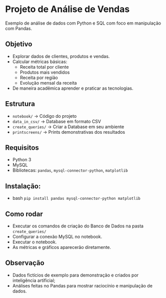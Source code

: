 # Projeto de Análise de Vendas

Exemplo de análise de dados com Python e SQL com foco em manipulação com Pandas.


## Objetivo
- Explorar dados de clientes, produtos e vendas.
- Calcular métricas básicas:
  - Receita total por cliente
  - Produtos mais vendidos
  - Receita por região
  - Evolução mensal da receita
- De maneira acadêmica aprender e praticar as tecnologias.

## Estrutura
- `notebook/` → Código do projeto
- `data_in_csv/` → Database em formato CSV
- `create_queries/` → Criar a Database em seu ambiente
- `printscreens/` → Prints demonstrativas dos resultados

## Requisitos
- Python 3
- MySQL
- Bibliotecas: `pandas`, `mysql-connector-python`, `matplotlib`  

## Instalação:

- bash
`pip install pandas mysql-connector-python matplotlib`


## Como rodar

- Executar os comandos de criação do Banco de Dados na pasta `create_queries/`
- Configurar a conexão MySQL no notebook.
- Executar o notebook.
- As métricas e gráficos aparecerão diretamente.

## Observação

- Dados fictícios de exemplo para demonstração e criados por inteligência artificial;
- Análises feitas no Pandas para mostrar raciocínio e manipulação de dados.